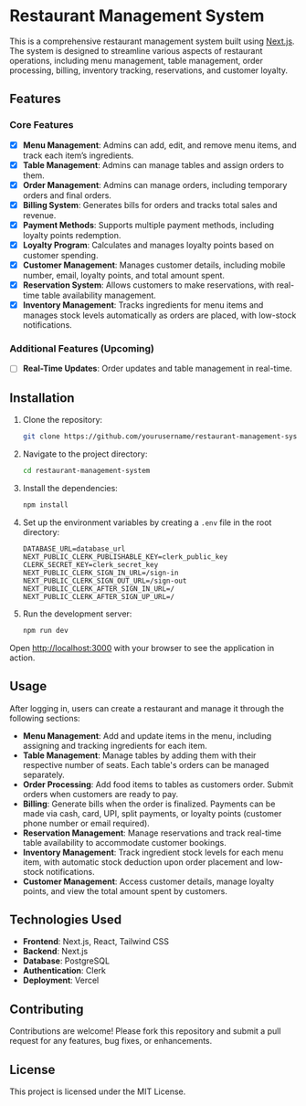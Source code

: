 # Restaurant Management System

This is a comprehensive restaurant management system built using [Next.js](https://nextjs.org/). The system is designed to streamline various aspects of restaurant operations, including menu management, table management, order processing, billing, inventory tracking, reservations, and customer loyalty.

## Features

### Core Features
- [x] **Menu Management**: Admins can add, edit, and remove menu items, and track each item’s ingredients.
- [x] **Table Management**: Admins can manage tables and assign orders to them.
- [x] **Order Management**: Admins can manage orders, including temporary orders and final orders.
- [x] **Billing System**: Generates bills for orders and tracks total sales and revenue.
- [x] **Payment Methods**: Supports multiple payment methods, including loyalty points redemption.
- [x] **Loyalty Program**: Calculates and manages loyalty points based on customer spending.
- [x] **Customer Management**: Manages customer details, including mobile number, email, loyalty points, and total amount spent.
- [x] **Reservation System**: Allows customers to make reservations, with real-time table availability management.
- [x] **Inventory Management**: Tracks ingredients for menu items and manages stock levels automatically as orders are placed, with low-stock notifications.

### Additional Features (Upcoming)
- [ ] **Real-Time Updates**: Order updates and table management in real-time.

## Installation

1. Clone the repository:
    ```bash
    git clone https://github.com/yourusername/restaurant-management-system.git
    ```
2. Navigate to the project directory:
    ```bash
    cd restaurant-management-system
    ```
3. Install the dependencies:
    ```bash
    npm install
    ```
4. Set up the environment variables by creating a `.env` file in the root directory:
    ```env
    DATABASE_URL=database_url
    NEXT_PUBLIC_CLERK_PUBLISHABLE_KEY=clerk_public_key
    CLERK_SECRET_KEY=clerk_secret_key
    NEXT_PUBLIC_CLERK_SIGN_IN_URL=/sign-in
    NEXT_PUBLIC_CLERK_SIGN_OUT_URL=/sign-out
    NEXT_PUBLIC_CLERK_AFTER_SIGN_IN_URL=/
    NEXT_PUBLIC_CLERK_AFTER_SIGN_UP_URL=/
    ```
5. Run the development server:
    ```bash
    npm run dev
    ```

Open [http://localhost:3000](http://localhost:3000) with your browser to see the application in action.

## Usage

After logging in, users can create a restaurant and manage it through the following sections:

- **Menu Management**: Add and update items in the menu, including assigning and tracking ingredients for each item.
- **Table Management**: Manage tables by adding them with their respective number of seats. Each table's orders can be managed separately.
- **Order Processing**: Add food items to tables as customers order. Submit orders when customers are ready to pay.
- **Billing**: Generate bills when the order is finalized. Payments can be made via cash, card, UPI, split payments, or loyalty points (customer phone number or email required).
- **Reservation Management**: Manage reservations and track real-time table availability to accommodate customer bookings.
- **Inventory Management**: Track ingredient stock levels for each menu item, with automatic stock deduction upon order placement and low-stock notifications.
- **Customer Management**: Access customer details, manage loyalty points, and view the total amount spent by customers.

## Technologies Used

- **Frontend**: Next.js, React, Tailwind CSS
- **Backend**: Next.js
- **Database**: PostgreSQL
- **Authentication**: Clerk
- **Deployment**: Vercel

## Contributing

Contributions are welcome! Please fork this repository and submit a pull request for any features, bug fixes, or enhancements.

## License

This project is licensed under the MIT License.
